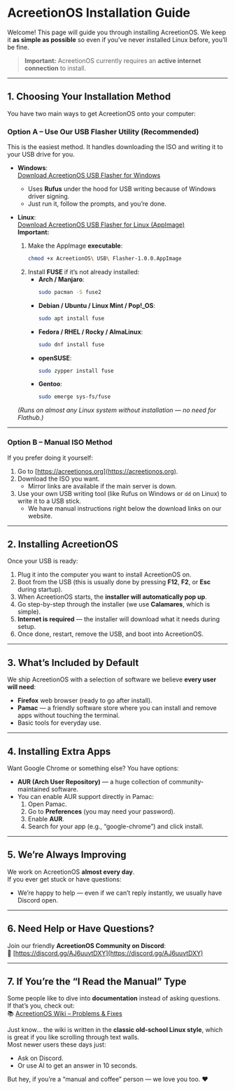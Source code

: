 # AcreetionOS Installation Guide

Welcome! This page will guide you through installing AcreetionOS. We keep it **as simple as possible** so even if you’ve never installed Linux before, you’ll be fine.  

> **Important:** AcreetionOS currently requires an **active internet connection** to install.

---

## 1. Choosing Your Installation Method

You have two main ways to get AcreetionOS onto your computer:

### **Option A – Use Our USB Flasher Utility** (Recommended)
This is the easiest method. It handles downloading the ISO and writing it to your USB drive for you.

- **Windows**:  
  [Download AcreetionOS USB Flasher for Windows](https://iso.acreetionos.org:8448/Flashing_Utility/dist/AcreetionOS_USB_Flasher_Setup_1.0.0.exe)  
  - Uses **Rufus** under the hood for USB writing because of Windows driver signing.  
  - Just run it, follow the prompts, and you’re done.

- **Linux**:  
  [Download AcreetionOS USB Flasher for Linux (AppImage)](https://iso.acreetionos.org:8448/Flashing_Utility/dist/AcreetionOS%20USB%20Flasher-1.0.0.AppImage)  
  **Important:**  
  1. Make the AppImage **executable**:  
     ```bash
     chmod +x AcreetionOS\ USB\ Flasher-1.0.0.AppImage
     ```
  2. Install **FUSE** if it’s not already installed:  
     - **Arch / Manjaro**:  
       ```bash
       sudo pacman -S fuse2
       ```
     - **Debian / Ubuntu / Linux Mint / Pop!_OS**:  
       ```bash
       sudo apt install fuse
       ```
     - **Fedora / RHEL / Rocky / AlmaLinux**:  
       ```bash
       sudo dnf install fuse
       ```
     - **openSUSE**:  
       ```bash
       sudo zypper install fuse
       ```
     - **Gentoo**:  
       ```bash
       sudo emerge sys-fs/fuse
       ```
  *(Runs on almost any Linux system without installation — no need for Flathub.)*

---

### **Option B – Manual ISO Method**
If you prefer doing it yourself:

1. Go to [https://acreetionos.org](https://acreetionos.org).
2. Download the ISO you want.  
   - Mirror links are available if the main server is down.
3. Use your own USB writing tool (like Rufus on Windows or `dd` on Linux) to write it to a USB stick.  
   - We have manual instructions right below the download links on our website.

---

## 2. Installing AcreetionOS

Once your USB is ready:

1. Plug it into the computer you want to install AcreetionOS on.
2. Boot from the USB (this is usually done by pressing **F12**, **F2**, or **Esc** during startup).
3. When AcreetionOS starts, the **installer will automatically pop up**.
4. Go step-by-step through the installer (we use **Calamares**, which is simple).
5. **Internet is required** — the installer will download what it needs during setup.
6. Once done, restart, remove the USB, and boot into AcreetionOS.

---

## 3. What’s Included by Default

We ship AcreetionOS with a selection of software we believe **every user will need**:

- **Firefox** web browser (ready to go after install).
- **Pamac** — a friendly software store where you can install and remove apps without touching the terminal.
- Basic tools for everyday use.

---

## 4. Installing Extra Apps

Want Google Chrome or something else? You have options:

- **AUR (Arch User Repository)** — a huge collection of community-maintained software.
- You can enable AUR support directly in Pamac:
  1. Open Pamac.
  2. Go to **Preferences** (you may need your password).
  3. Enable **AUR**.
  4. Search for your app (e.g., “google-chrome”) and click install.

---

## 5. We’re Always Improving

We work on AcreetionOS **almost every day**.  
If you ever get stuck or have questions:
- We’re happy to help — even if we can’t reply instantly, we usually have Discord open.

---

## 6. Need Help or Have Questions?

Join our friendly **AcreetionOS Community on Discord**:  
🔗 [https://discord.gg/AJ6uuvtDXY](https://discord.gg/AJ6uuvtDXY)

---

## 7. If You’re the “I Read the Manual” Type

Some people like to dive into **documentation** instead of asking questions.  
If that’s you, check out:  
📚 [AcreetionOS Wiki – Problems & Fixes](https://wiki.acreetionos.org/en/latest/problems/)  

Just know… the wiki is written in the **classic old-school Linux style**, which is great if you like scrolling through text walls.  
Most newer users these days just:
- Ask on Discord.
- Or use AI to get an answer in 10 seconds.  

But hey, if you’re a “manual and coffee” person — we love you too. ❤️

